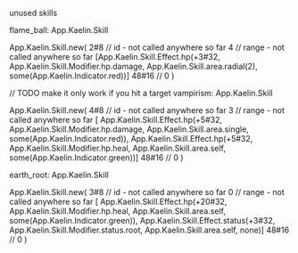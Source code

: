 unused skills

flame_ball: App.Kaelin.Skill

  App.Kaelin.Skill.new(
    2#8 // id  - not called anywhere so far
    4   // range - not called anywhere so far
    [App.Kaelin.Skill.Effect.hp(+3#32, App.Kaelin.Skill.Modifier.hp.damage, App.Kaelin.Skill.area.radial(2), some(App.Kaelin.Indicator.red))]
    48#16 // 0
  )

// TODO make it only work if you hit a target
vampirism: App.Kaelin.Skill

  App.Kaelin.Skill.new(
    4#8 // id  - not called anywhere so far
    3   // range - not called anywhere so far
    [
    App.Kaelin.Skill.Effect.hp(+5#32, App.Kaelin.Skill.Modifier.hp.damage, App.Kaelin.Skill.area.single, some(App.Kaelin.Indicator.red)),
    App.Kaelin.Skill.Effect.hp(+5#32, App.Kaelin.Skill.Modifier.hp.heal, App.Kaelin.Skill.area.self, some(App.Kaelin.Indicator.green))]
    48#16 // 0 
  )

earth_root: App.Kaelin.Skill

  App.Kaelin.Skill.new(
    3#8 // id  - not called anywhere so far
    0   // range - not called anywhere so far
    [
    App.Kaelin.Skill.Effect.hp(+20#32, App.Kaelin.Skill.Modifier.hp.heal, App.Kaelin.Skill.area.self, some(App.Kaelin.Indicator.green)),
    App.Kaelin.Skill.Effect.status(+3#32, App.Kaelin.Skill.Modifier.status.root, App.Kaelin.Skill.area.self, none)]
    48#16 // 0 
  )
 
 